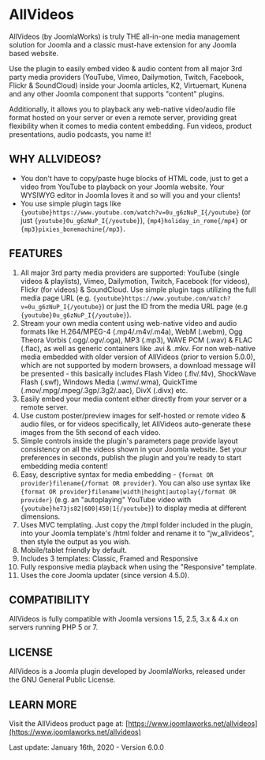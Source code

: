 AllVideos
=========

AllVideos (by JoomlaWorks) is truly THE all-in-one media management solution for Joomla and a classic must-have extension for any Joomla based website.

Use the plugin to easily embed video & audio content from all major 3rd party media providers (YouTube, Vimeo, Dailymotion, Twitch, Facebook, Flickr & SoundCloud) inside your Joomla articles, K2, Virtuemart, Kunena and any other Joomla component that supports "content" plugins.

Additionally, it allows you to playback any web-native video/audio file format hosted on your server or even a remote server, providing great flexibility when it comes to media content embedding. Fun videos, product presentations, audio podcasts, you name it!


## WHY ALLVIDEOS?
- You don't have to copy/paste huge blocks of HTML code, just to get a video from YouTube to playback on your Joomla website. Your WYSIWYG editor in Joomla loves it and so will you and your clients!
- You use simple plugin tags like `{youtube}https://www.youtube.com/watch?v=0u_g6zNuP_I{/youtube}` (or just `{youtube}0u_g6zNuP_I{/youtube}`), `{mp4}holiday_in_rome{/mp4}` or `{mp3}pixies_bonemachine{/mp3}`.


## FEATURES
1. All major 3rd party media providers are supported: YouTube (single videos & playlists), Vimeo, Dailymotion, Twitch, Facebook (for videos), Flickr (for videos) & SoundCloud. Use simple plugin tags utilizing the full media page URL (e.g. `{youtube}https://www.youtube.com/watch?v=0u_g6zNuP_I{/youtube}`) or just the ID from the media URL page (e.g `{youtube}0u_g6zNuP_I{/youtube}`).
2. Stream your own media content using web-native video and audio formats like H.264/MPEG-4 (.mp4/.m4v/.m4a), WebM (.webm), Ogg Theora Vorbis (.ogg/.ogv/.oga), MP3 (.mp3), WAVE PCM (.wav) & FLAC (.flac), as well as generic containers like .avi & .mkv. For non web-native media embedded with older version of AllVideos (prior to version 5.0.0), which are not supported by modern browsers, a download message will be presented - this basically includes Flash Video (.flv/.f4v), ShockWave Flash (.swf), Windows Media (.wmv/.wma), QuickTime (.mov/.mpg/.mpeg/.3gp/.3g2/.aac), DivX (.divx) etc.
3. Easily embed your media content either directly from your server or a remote server.
4. Use custom poster/preview images for self-hosted or remote video & audio files, or for videos specifically, let AllVideos auto-generate these images from the 5th second of each video.
5. Simple controls inside the plugin's parameters page provide layout consistency on all the videos shown in your Joomla website. Set your preferences in seconds, publish the plugin and you're ready to start embedding media content!
6. Easy, descriptive syntax for media embedding - `{format OR provider}filename{/format OR provider}`. You can also use syntax like `{format OR provider}filename|width|height|autoplay{/format OR provider}` (e.g. an "autoplaying" YouTube video with `{youtube}he73js82|600|450|1{/youtube}`) to display media at different dimensions.
7. Uses MVC templating. Just copy the /tmpl folder included in the plugin, into your Joomla template's /html folder and rename it to "jw_allvideos", then style the output as you wish.
8. Mobile/tablet friendly by default.
9. Includes 3 templates: Classic, Framed and Responsive
10. Fully responsive media playback when using the "Responsive" template.
11. Uses the core Joomla updater (since version 4.5.0).


## COMPATIBILITY
AllVideos is fully compatible with Joomla versions 1.5, 2.5, 3.x & 4.x on servers running PHP 5 or 7.


## LICENSE
AllVideos is a Joomla plugin developed by JoomlaWorks, released under the GNU General Public License.


## LEARN MORE
Visit the AllVideos product page at: [https://www.joomlaworks.net/allvideos](https://www.joomlaworks.net/allvideos)

Last update: January 16th, 2020 - Version 6.0.0
